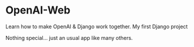 # OpenAI-Web
Learn how to make OpenAI &amp; Django work together. My first Django project

Nothing special... just an usual app like many others.